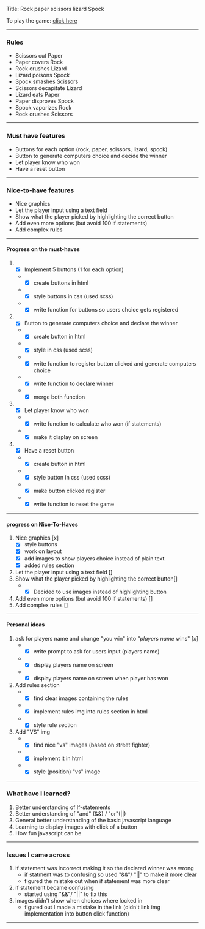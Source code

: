 Title: Rock paper scissors lizard Spock

To play the game: [click here](https://glinchflash.github.io/Rock-paper-scissors-lizard-spock/)

---
### Rules

* Scissors cut Paper
* Paper covers Rock
* Rock crushes Lizard
* Lizard poisons Spock
* Spock smashes Scissors
* Scissors decapitate Lizard
* Lizard eats Paper
* Paper disproves Spock
* Spock vaporizes Rock
* Rock crushes Scissors
---

### Must have features
* Buttons for each option (rock, paper, scissors, lizard, spock)
* Button to generate computers choice and decide the winner
* Let player know who won
* Have a reset button
---

### Nice-to-have features
* Nice graphics
* Let the player input using a text field
* Show what the player picked by highlighting the correct button
* Add even more options (but avoid 100 if statements)
* Add complex rules
---


#### Progress on the must-haves

 1. -[x] Implement 5 buttons (1 for each option)
    * -[x] create buttons in html
    * -[x] style buttons in css (used scss)
    * -[x] write function for buttons so users choice gets registered
 2. - [x] Button to generate computers choice and declare the winner
    * -[x] create button in html
    * -[x] style in css (used scss)
    * -[x] write function to register button clicked and generate computers choice
    * -[x] write function to declare winner
    * -[x] merge both function
 3. - [x] Let player know who won
    * - [x] write function to calculate who won (if statements)
    * - [x] make it display on screen
 4. -[x] Have a reset button
     * -[x] create button in html
     * -[x] style button in css (used scss)
     * -[x] make button clicked register
     * -[x] write function to reset the game
 ---

#### progress on Nice-To-Haves

1. Nice graphics [x]
    - [x] style buttons
   - [x] work on layout
   - [x] add images to show players choice instead of plain text
   - [x] added rules section
2. Let the player input using a text field []
3. Show what the player picked by highlighting the correct button[]
    * -[x] Decided to use images instead of highlighting button
4. Add even more options (but avoid 100 if statements) []
5. Add complex rules []
---

#### Personal ideas

1. ask for players name and change "you win" into "*players name* wins" [x]
   * -[x] write prompt to ask for users input (players name)
   * -[x] display players name on screen
   * -[x] display players name on screen when player has won
2. Add rules section
   * -[x]  find clear images containing the rules
   *  -[x] implement rules img into rules section in html
   *  -[x] style rule section
3. Add "VS" img
    *  -[x] find nice "vs" images (based on street fighter)
    *  -[x] implement it in html
    *  -[x] style (position) "vs" image
---


### What have I learned?

1. Better understanding of If-statements
2. Better understanding of "and" (&&) / "or"(||)
3. General better understanding of the basic javascript language
4. Learning to display images with click of a button
5. How fun javascript can be
___

### Issues I came across
1. if statement was incorrect making it so the declared winner was wrong
    * if statment was to confusing so used "&&"/ "||" to make it more clear
    * figured the mistake out when if statement was more clear
2. if statement became confusing
   * started using "&&"/ "||" to fix this
3. images didn't show when choices where locked in
   * figured out I made a mistake in the link (didn't link img implementation into button click function)
___



